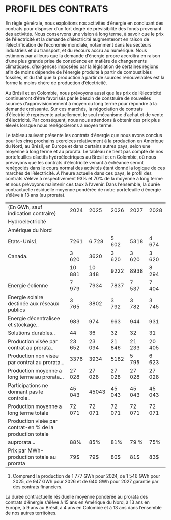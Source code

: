 # PROFIL DES CONTRATS  

En règle générale, nous exploitons nos activités d’énergie en concluant des contrats pour disposer d’un fort degré de prévisibilité des fonds provenant des activités. Nous conservons une vision à long terme, à savoir que le prix de l’électricité et la demande d’électricité augmenteront en raison de l’électrification de l’économie mondiale, notamment dans les secteurs industriels et du transport, et du recours accru au numérique. Nous estimons par ailleurs que la demande d’énergie propre accroîtra en raison d’une plus grande prise de conscience en matière de changements climatiques, d’exigences imposées par la législation de certaines régions afin de moins dépendre de l’énergie produite à partir de combustibles fossiles, et du fait que la production à partir de sources renouvelables est la forme la moins chère de production d’électricité.  

Au Brésil et en Colombie, nous prévoyons aussi que les prix de l’électricité continueront d’être favorisés par le besoin de construire de nouvelles sources d’approvisionnement à moyen ou long terme pour répondre à la demande croissante. Sur ces marchés, la négociation de contrats d’électricité représente actuellement le seul mécanisme d’achat et de vente d’électricité. Par conséquent, nous nous attendons à obtenir des prix plus élevés lorsque nous renégocierons à moyen terme.  

Le tableau suivant présente les contrats d’énergie que nous avons conclus pour les cinq prochains exercices relativement à la production en Amérique du Nord, au Brésil, en Europe et dans certains autres pays, selon une moyenne à long terme et au prorata. Le tableau ne tient pas compte de nos portefeuilles d’actifs hydroélectriques au Brésil et en Colombie, où nous prévoyons que les contrats d’électricité venant à échéance seront renégociés dans le cours normal des activités étant donné la logique de ces marchés de l’électricité. À l’heure actuelle dans ces pays, le profil des contrats s’élève à respectivement $93 \%$ et $70 \%$ de la moyenne à long terme et nous prévoyons maintenir ces taux à l’avenir. Dans l’ensemble, la durée contractuelle résiduelle moyenne pondérée de notre portefeuille d’énergie s’élève à 13 ans (au prorata).  

<html><body><table><tr><td>(En GWh, sauf indication contraire)</td><td>2024</td><td>2025</td><td>2026</td><td>2027</td><td>2028</td></tr><tr><td>Hydroelectricité</td><td></td><td></td><td></td><td></td><td></td></tr><tr><td>Amérique du Nord</td><td></td><td></td><td></td><td></td><td></td></tr><tr><td>Etats-Unis1</td><td>7261</td><td>6 728</td><td>5 602</td><td>5318</td><td>4 674</td></tr><tr><td>Canada.</td><td>3 620</td><td>3620</td><td>3 620</td><td>3 620</td><td>3 620</td></tr><tr><td></td><td>10 881</td><td>10 348</td><td>9222</td><td>8938</td><td>8 294</td></tr><tr><td>Energie éolienne</td><td>7 979</td><td>7934</td><td>7837</td><td>7 537</td><td>7 404</td></tr><tr><td>Energie solaire destinée aux réseaux publics</td><td>3 765</td><td>3802</td><td>3 792</td><td>3 782</td><td>3 745</td></tr><tr><td>Energie décentralisee et stockage..</td><td>983</td><td>974</td><td>963</td><td>944</td><td>931</td></tr><tr><td>Solutions durables..</td><td>44</td><td>36</td><td>32</td><td>32</td><td>31</td></tr><tr><td>Production visée par contrat au prorata..</td><td>23 652</td><td>23 094</td><td>21 846</td><td>21 233</td><td>20 405</td></tr><tr><td>Production non visée par contrat au prorata...</td><td>3376</td><td>3934</td><td>5182</td><td>5 795</td><td>6 623</td></tr><tr><td>Production moyenne a long terme au prorata...</td><td>27 028</td><td>27 028</td><td>27 028</td><td>27 028</td><td>27 028</td></tr><tr><td>Participations ne donnant pas le controle..</td><td>45 043</td><td>45043</td><td>45 043</td><td>45 043</td><td>45 043</td></tr><tr><td>Production moyenne a long terme totale</td><td>72 071</td><td>72 071</td><td>72 071</td><td>72 071</td><td>72 071</td></tr><tr><td>Production visée par contrat-en % de la production totale</td><td></td><td></td><td></td><td></td><td></td></tr><tr><td>auprorata...</td><td>88%</td><td>85%</td><td>81%</td><td>79 %</td><td>75%</td></tr><tr><td>Prix par MWh-production totale au prorata</td><td>79$</td><td>79$</td><td>80$</td><td>81$</td><td>83$</td></tr></table></body></html>

1) Comprend la production de 1 777 GWh pour 2024, de 1 546 GWh pour 2025, de 947 GWh pour 2026 et de 640 GWh pour 2027 garantie par des contrats financiers.  

La durée contractuelle résiduelle moyenne pondérée au prorata des contrats d’énergie s’élève à 15 ans en Amérique du Nord, à 13 ans en Europe, à 9 ans au Brésil, à 4 ans en Colombie et à 13 ans dans l’ensemble de nos autres territoires.  